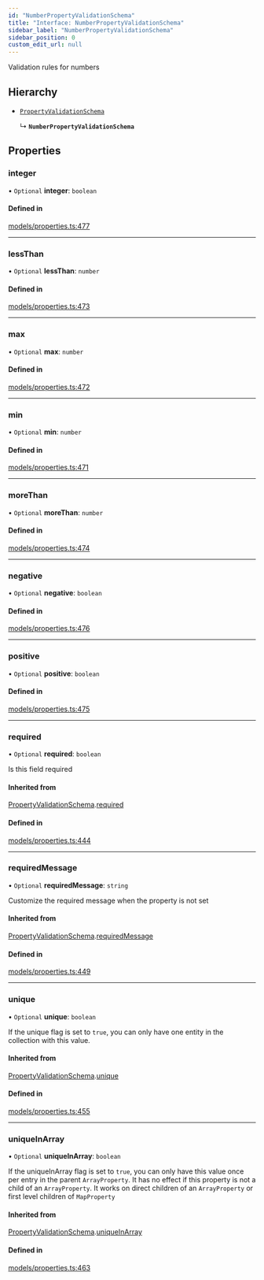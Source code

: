 ```yaml
---
id: "NumberPropertyValidationSchema"
title: "Interface: NumberPropertyValidationSchema"
sidebar_label: "NumberPropertyValidationSchema"
sidebar_position: 0
custom_edit_url: null
---
```


Validation rules for numbers

## Hierarchy

- [`PropertyValidationSchema`](PropertyValidationSchema)

  ↳ **`NumberPropertyValidationSchema`**

## Properties

### integer

• `Optional` **integer**: `boolean`

#### Defined in

[models/properties.ts:477](https://github.com/Camberi/firecms/blob/2d60fba/src/models/properties.ts#L477)

___

### lessThan

• `Optional` **lessThan**: `number`

#### Defined in

[models/properties.ts:473](https://github.com/Camberi/firecms/blob/2d60fba/src/models/properties.ts#L473)

___

### max

• `Optional` **max**: `number`

#### Defined in

[models/properties.ts:472](https://github.com/Camberi/firecms/blob/2d60fba/src/models/properties.ts#L472)

___

### min

• `Optional` **min**: `number`

#### Defined in

[models/properties.ts:471](https://github.com/Camberi/firecms/blob/2d60fba/src/models/properties.ts#L471)

___

### moreThan

• `Optional` **moreThan**: `number`

#### Defined in

[models/properties.ts:474](https://github.com/Camberi/firecms/blob/2d60fba/src/models/properties.ts#L474)

___

### negative

• `Optional` **negative**: `boolean`

#### Defined in

[models/properties.ts:476](https://github.com/Camberi/firecms/blob/2d60fba/src/models/properties.ts#L476)

___

### positive

• `Optional` **positive**: `boolean`

#### Defined in

[models/properties.ts:475](https://github.com/Camberi/firecms/blob/2d60fba/src/models/properties.ts#L475)

___

### required

• `Optional` **required**: `boolean`

Is this field required

#### Inherited from

[PropertyValidationSchema](PropertyValidationSchema).[required](PropertyValidationSchema#required)

#### Defined in

[models/properties.ts:444](https://github.com/Camberi/firecms/blob/2d60fba/src/models/properties.ts#L444)

___

### requiredMessage

• `Optional` **requiredMessage**: `string`

Customize the required message when the property is not set

#### Inherited from

[PropertyValidationSchema](PropertyValidationSchema).[requiredMessage](PropertyValidationSchema#requiredmessage)

#### Defined in

[models/properties.ts:449](https://github.com/Camberi/firecms/blob/2d60fba/src/models/properties.ts#L449)

___

### unique

• `Optional` **unique**: `boolean`

If the unique flag is set to `true`, you can only have one entity in the
collection with this value.

#### Inherited from

[PropertyValidationSchema](PropertyValidationSchema).[unique](PropertyValidationSchema#unique)

#### Defined in

[models/properties.ts:455](https://github.com/Camberi/firecms/blob/2d60fba/src/models/properties.ts#L455)

___

### uniqueInArray

• `Optional` **uniqueInArray**: `boolean`

If the uniqueInArray flag is set to `true`, you can only have this value
once per entry in the parent `ArrayProperty`. It has no effect if this
property is not a child of an `ArrayProperty`. It works on direct
children of an `ArrayProperty` or first level children of `MapProperty`

#### Inherited from

[PropertyValidationSchema](PropertyValidationSchema).[uniqueInArray](PropertyValidationSchema#uniqueinarray)

#### Defined in

[models/properties.ts:463](https://github.com/Camberi/firecms/blob/2d60fba/src/models/properties.ts#L463)
